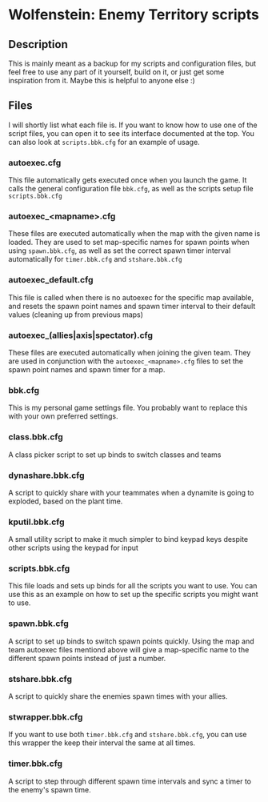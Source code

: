# Wolfenstein: Enemy Territory scripts
## Description
This is mainly meant as a backup for my scripts and configuration files, but feel free to use any part of it yourself, build on it, or just get some inspiration from it. Maybe this is helpful to anyone else :)
## Files
I will shortly list what each file is. If you want to know how to use one of the script files, you can open it to see its interface documented at the top. You can also look at `scripts.bbk.cfg` for an example of usage.
### autoexec.cfg
This file automatically gets executed once when you launch the game. It calls the general configuration file `bbk.cfg`, as well as the scripts setup file `scripts.bbk.cfg`
### autoexec_\<mapname\>.cfg
These files are executed automatically when the map with the given name is loaded. They are used to set map-specific names for spawn points when using `spawn.bbk.cfg`, as well as set the correct spawn timer interval automatically for `timer.bbk.cfg` and `stshare.bbk.cfg`
### autoexec_default.cfg
This file is called when there is no autoexec for the specific map available, and resets the spawn point names and spawn timer interval to their default values (cleaning up from previous maps)
### autoexec_(allies|axis|spectator).cfg
These files are executed automatically when joining the given team. They are used in conjunction with the `autoexec_<mapname>.cfg` files to set the spawn point names and spawn timer for a map.
### bbk.cfg
This is my personal game settings file. You probably want to replace this with your own preferred settings.
### class.bbk.cfg
A class picker script to set up binds to switch classes and teams
### dynashare.bbk.cfg
A script to quickly share with your teammates when a dynamite is going to exploded, based on the plant time.
### kputil.bbk.cfg
A small utility script to make it much simpler to bind keypad keys despite other scripts using the keypad for input
### scripts.bbk.cfg
This file loads and sets up binds for all the scripts you want to use. You can use this as an example on how to set up the specific scripts you might want to use.
### spawn.bbk.cfg
A script to set up binds to switch spawn points quickly. Using the map and team autoexec files mentiond above will give a map-specific name to the different spawn points instead of just a number.
### stshare.bbk.cfg
A script to quickly share the enemies spawn times with your allies.
### stwrapper.bbk.cfg
If you want to use both `timer.bbk.cfg` and `stshare.bbk.cfg`, you can use this wrapper the keep their interval the same at all times.
### timer.bbk.cfg
A script to step through different spawn time intervals and sync a timer to the enemy's spawn time.

